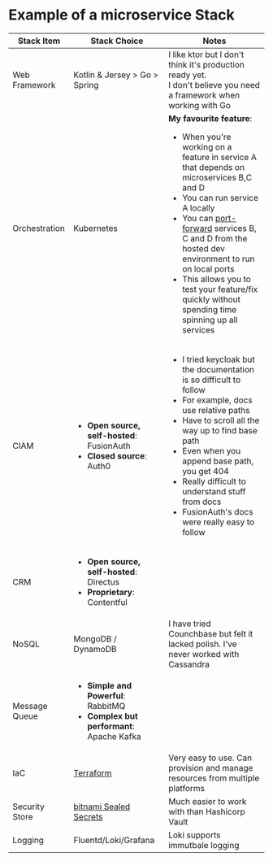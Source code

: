 # Example of a microservice Stack

| Stack Item     | Stack Choice                                                                                            | Notes                                                                                                                                                                                                                                                                                                                                                                                                                                                                                               |
| -------------- | ------------------------------------------------------------------------------------------------------- | --------------------------------------------------------------------------------------------------------------------------------------------------------------------------------------------------------------------------------------------------------------------------------------------------------------------------------------------------------------------------------------------------------------------------------------------------------------------------------------------------- |
| Web Framework  | Kotlin & Jersey > Go > Spring | I like ktor but I don't think it's production ready yet.<br> I don't believe you need a framework when working with Go|
| Orchestration  | Kubernetes | **My favourite feature**: <ul> <li>When you're working on a feature in service A that depends on microservices B,C and D</li> <li>You can run service A locally</li> <li>You can [port-forward](https://kubernetes.io/docs/tasks/access-application-cluster/port-forward-access-application-cluster/) services B, C and D from the hosted dev environment to run on local ports</li> <li>This allows you to test your feature/fix quickly without spending time spinning up all services</li> </ul> |
| CIAM           | <ul> <li>**Open source, self-hosted**: FusionAuth</li> <li>**Closed source**: Auth0</li> </ul>          | <ul> <li> I tried keycloak but the documentation is so difficult to follow</li> <li> For example, docs use relative paths</li> <li> Have to scroll all the way up to find base path</li> <li> Even when you append base path, you get 404</li> <li> Really difficult to understand stuff from docs</li> <li> FusionAuth's docs were really easy to follow</li> </ul>|
| CRM            | <ul> <li>**Open source, self-hosted**: Directus</li> <li>**Proprietary**: Contentful</li> </ul>         ||                              | SQL            | PostgreSQL| <ul> <li> Supports encryption</li> <li> Supports enums, return ids, checks</li> <li> Good read and write performance</li> <li> Great documentation</li> </ul>|
| NoSQL          | MongoDB / DynamoDB | I have tried Counchbase but felt it lacked polish. I've never worked with Cassandra|
| Message Queue  | <ul> <li>**Simple and Powerful**: RabbitMQ</li> <li>**Complex but performant**: Apache Kafka</li> </ul> ||
| IaC            | [Terraform](https://www.terraform.io/) | Very easy to use. Can provision and manage resources from multiple platforms |
| Security Store | [bitnami Sealed Secrets](https://github.com/bitnami-labs/sealed-secrets) | Much easier to work with than Hashicorp Vault|
| Logging |Fluentd/Loki/Grafana | Loki supports immutbale logging |
